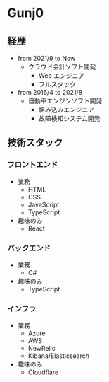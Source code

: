 # Gunj0

## 経歴

- from 2021/9 to Now
  - クラウド会計ソフト開発
    - Web エンジニア
    - フルスタック
- from 2016/4 to 2021/8
  - 自動車エンジンソフト開発
    - 組み込みエンジニア
    - 故障検知システム開発

## 技術スタック

### フロントエンド

- 業務
  - HTML
  - CSS
  - JavaScript
  - TypeScript
- 趣味のみ
  - React

### バックエンド

- 業務
  - C#
- 趣味のみ
  - TypeScript

### インフラ

- 業務
  - Azure
  - AWS
  - NewRelic
  - Kibana/Elasticsearch
- 趣味のみ
  - Cloudflare

